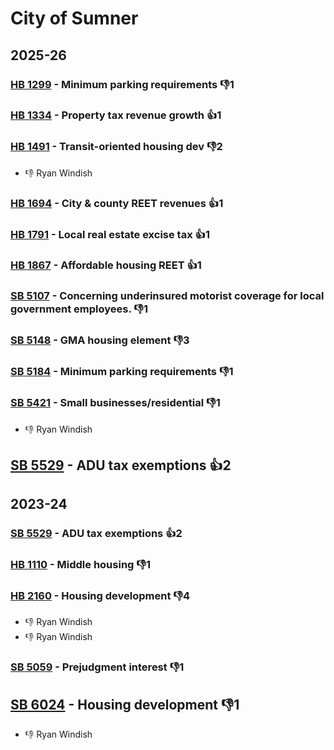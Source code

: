 # City of Sumner
## 2025-26

### [HB 1299](/bill/2025-26/hb/1299/) - Minimum parking requirements  👎1 

### [HB 1334](/bill/2025-26/hb/1334/) - Property tax revenue growth 👍1  

### [HB 1491](/bill/2025-26/hb/1491/) - Transit-oriented housing dev  👎2 
* 👎 Ryan Windish

### [HB 1694](/bill/2025-26/hb/1694/) - City & county REET revenues 👍1  

### [HB 1791](/bill/2025-26/hb/1791/) - Local real estate excise tax 👍1  

### [HB 1867](/bill/2025-26/hb/1867/) - Affordable housing REET 👍1  

### [SB 5107](/bill/2025-26/sb/5107/) - Concerning underinsured motorist coverage for local government employees.  👎1 

### [SB 5148](/bill/2025-26/sb/5148/) - GMA housing element  👎3 

### [SB 5184](/bill/2025-26/sb/5184/) - Minimum parking requirements  👎1 

### [SB 5421](/bill/2025-26/sb/5421/) - Small businesses/residential  👎1 
* 👎 Ryan Windish

## [SB 5529](/bill/2025-26/sb/5529/) - ADU tax exemptions 👍2  

## 2023-24

### [SB 5529](/bill/2023-24/sb/5529/) - ADU tax exemptions 👍2  

### [HB 1110](/bill/2023-24/hb/1110/) - Middle housing  👎1 

### [HB 2160](/bill/2023-24/hb/2160/) - Housing development  👎4 
* 👎 Ryan Windish
* 👎 Ryan Windish

### [SB 5059](/bill/2023-24/sb/5059/) - Prejudgment interest  👎1 

## [SB 6024](/bill/2023-24/sb/6024/) - Housing development  👎1 
* 👎 Ryan Windish
